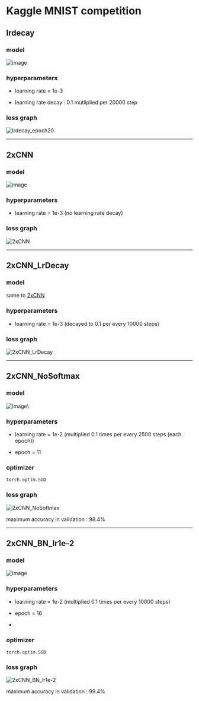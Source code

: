 # Kaggle MNIST competition


## lrdecay

### model

![image](https://user-images.githubusercontent.com/19871043/159160021-dee7815a-5352-44f9-9c7c-de7ebbf877b7.png)

### hyperparameters

* learning rate = 1e-3

* learning rate decay : 0.1 mutliplied per 20000 step

### loss graph

![lrdecay_epoch20](https://user-images.githubusercontent.com/19871043/159159997-138f8471-4a8c-4219-af71-7c63633cf7ff.jpg)

---

## 2xCNN
### model

<div id ="1"></div>


![image](https://user-images.githubusercontent.com/19871043/159192088-037cf3f5-a054-4ec8-8089-a26c076066a7.png) 

### hyperparameters

* learning rate = 1e-3 (no learning rate decay)

### loss graph

![2xCNN](https://user-images.githubusercontent.com/19871043/159192122-66810c20-dfd1-474b-ae42-1154e66e9224.jpg)

---

## 2xCNN_LrDecay

### model
same to <a href ="#1">2xCNN</a>

### hyperparameters

* learning rate = 1e-3 (decayed to 0.1 per every 10000 steps)

### loss graph

![2xCNN_LrDecay](https://user-images.githubusercontent.com/19871043/159196137-2be7215e-4c61-44d7-b7c1-f185f34ec66a.jpg)


---

## 2xCNN_NoSoftmax

### model

![image](https://user-images.githubusercontent.com/19871043/159203170-53cf29af-2320-43b3-a648-626eebb9604d.png)\


### hyperparameters

* learning rate = 1e-2 (multiplied 0.1 times per every 2500 steps (each epoch))

* epoch = 11

### optimizer 

`torch.optim.SGD`

### loss graph

![2xCNN_NoSoftmax](https://user-images.githubusercontent.com/19871043/159203242-ddc485be-e750-4edd-8e25-15dc38dde9e2.jpg)

maximum accuracy in validation : 98.4%

---

## 2xCNN_BN_lr1e-2

### model

![image](https://user-images.githubusercontent.com/19871043/159218026-46354deb-9d60-40ef-b345-f379d4d338c4.png)

### hyperparameters

* learning rate = 1e-2 (multiplied 0.1 times per every 10000 steps)

* epoch = 16
* 
### optimizer 

`torch.optim.SGD`

### loss graph

![2xCNN_BN_lr1e-2](https://user-images.githubusercontent.com/19871043/159218140-6b9e6e4c-3173-49f5-b953-752905acdee1.jpg)

maximum accuracy in validation : 99.4%
